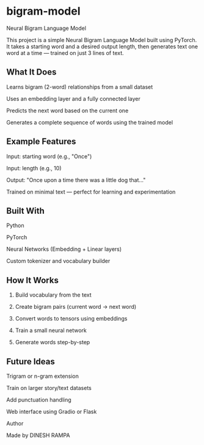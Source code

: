 # bigram-model



Neural Bigram Language Model

This project is a simple Neural Bigram Language Model built using PyTorch. It takes a starting word and a desired output length, then generates text one word at a time — trained on just 3 lines of text.

## What It Does

Learns bigram (2-word) relationships from a small dataset

Uses an embedding layer and a fully connected layer

Predicts the next word based on the current one

Generates a complete sequence of words using the trained model


## Example Features

Input: starting word (e.g., "Once")

Input: length (e.g., 10)

Output: "Once upon a time there was a little dog that..."

Trained on minimal text — perfect for learning and experimentation


## Built With

Python

PyTorch

Neural Networks (Embedding + Linear layers)

Custom tokenizer and vocabulary builder


## How It Works

1. Build vocabulary from the text


2. Create bigram pairs (current word → next word)


3. Convert words to tensors using embeddings


4. Train a small neural network


5. Generate words step-by-step





## Future Ideas

Trigram or n-gram extension

Train on larger story/text datasets

Add punctuation handling

Web interface using Gradio or Flask


Author

Made by DINESH RAMPA 




